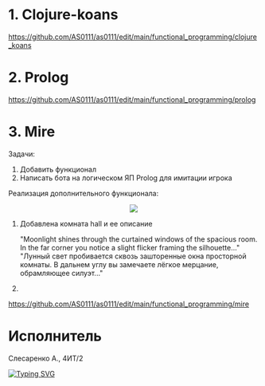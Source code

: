 # 1. Clojure-koans
https://github.com/AS0111/as0111/edit/main/functional_programming/clojure_koans

# 2. Prolog
https://github.com/AS0111/as0111/edit/main/functional_programming/prolog

# 3. Mire
Задачи:
1) Добавить функционал
2) Написать бота на логическом ЯП Prolog для имитации игрока

Реализация дополнительного функционала:

<p align="center">
   <img src="/mire/src/img/mire.png">
</p>

1) Добавлена комната hall и ее описание
   
   "Moonlight shines through the curtained windows of the spacious room.
In the far corner you notice a slight flicker framing the silhouette..."
   "Лунный свет пробивается сквозь зашторенные окна просторной комнаты.
В дальнем углу вы замечаете лёгкое мерцание, обрамляющее силуэт..."

2)



https://github.com/AS0111/as0111/edit/main/functional_programming/mire

# Исполнитель


Слесаренко А., 4ИТ/2

[![Typing SVG](https://readme-typing-svg.herokuapp.com?color=%2336BCF7&lines=Computer+science+student)](https://git.io/typing-svg)
